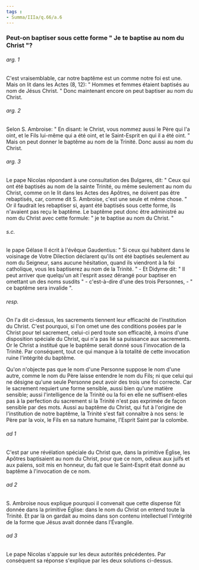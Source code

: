 ```yaml
---
tags : 
- Summa/IIIa/q.66/a.6
---
```


### Peut-on baptiser sous cette forme " Je te baptise au nom du Christ "?

###### arg. 1
C'est vraisemblable, car notre baptême est un comme notre foi est une. Mais on lit dans les Actes (8, 12): " Hommes et femmes étaient baptisés au nom de Jésus Christ. " Donc maintenant encore on peut baptiser au nom du Christ. 

###### arg. 2
Selon S. Ambroise: " En disant: le Christ, vous nommez aussi le Père qui l'a oint, et le Fils lui-même qui a été oint, et le Saint-Esprit en qui il a été oint. " Mais on peut donner le baptême au nom de la Trinité. Donc aussi au nom du Christ. 

###### arg. 3
Le pape Nicolas répondant à une consultation des Bulgares, dit: " Ceux qui ont été baptisés au nom de la sainte Trinité, ou même seulement au nom du Christ, comme on le lit dans les Actes des Apôtres, ne doivent pas être rebaptisés, car, comme dit S. Ambroise, c'est une seule et même chose. " Or il faudrait les rebaptiser si, ayant été baptisés sous cette forme, ils n'avaient pas reçu le baptême. Le baptême peut donc être administré au nom du Christ avec cette formule: " je te baptise au nom du Christ. " 

###### s.c.
le pape Gélase II écrit à l'évêque Gaudentius: " Si ceux qui habitent dans le voisinage de Votre Dilection déclarent qu'ils ont été baptisés seulement au nom du Seigneur, sans aucune hésitation, quand ils viendront à la foi catholique, vous les baptiserez au nom de la Trinité. " - Et Didyme dit: " Il peut arriver que quelqu'un ait l'esprit assez dérangé pour baptiser en omettant un des noms susdits " - c'est-à-dire d'une des trois Personnes, - " ce baptême sera invalide ". 

###### resp.
On l'a dit ci-dessus, les sacrements tiennent leur efficacité de l'institution du Christ. C'est pourquoi, si l'on omet une des conditions posées par le Christ pour tel sacrement, celui-ci perd toute son efficacité, à moins d'une disposition spéciale du Christ, qui n'a pas lié sa puissance aux sacrements. Or le Christ a institué que le baptême serait donné sous l'invocation de la Trinité. Par conséquent, tout ce qui manque à la totalité de cette invocation ruine l'intégrité du baptême. 

Qu'on n'objecte pas que le nom d'une Personne suppose le nom d'une autre, comme le nom du Père laisse entendre le nom du Fils; ni que celui qui ne désigne qu'une seule Personne peut avoir des trois une foi correcte. Car le sacrement requiert une forme sensible, aussi bien qu'une matière sensible; aussi l'intelligence de la Trinité ou la foi en elle ne suffisent-elles pas à la perfection du sacrement si la Trinité n'est pas exprimée de façon sensible par des mots. Aussi au baptême du Christ, qui fut à l'origine de l'institution de notre baptême, la Trinité s'est fait connaître à nos sens: le Père par la voix, le Fils en sa nature humaine, l'Esprit Saint par la colombe. 

###### ad 1
C'est par une révélation spéciale du Christ que, dans la primitive Église, les Apôtres baptisaient au nom du Christ, pour que ce nom, odieux aux juifs et aux païens, soit mis en honneur, du fait que le Saint-Esprit était donné au baptême à l'invocation de ce nom. 

###### ad 2
S. Ambroise nous explique pourquoi il convenait que cette dispense fût donnée dans la primitive Église: dans le nom du Christ on entend toute la Trinité. Et par là on gardait au moins dans son contenu intellectuel l'intégrité de la forme que Jésus avait donnée dans l’Évangile. 

###### ad 3
Le pape Nicolas s'appuie sur les deux autorités précédentes. Par conséquent sa réponse s'explique par les deux solutions ci-dessus. 

